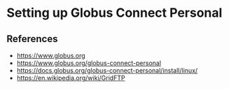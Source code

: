 # Setting up Globus Connect Personal

## References
- https://www.globus.org
- https://www.globus.org/globus-connect-personal
- https://docs.globus.org/globus-connect-personal/install/linux/
- https://en.wikipedia.org/wiki/GridFTP
